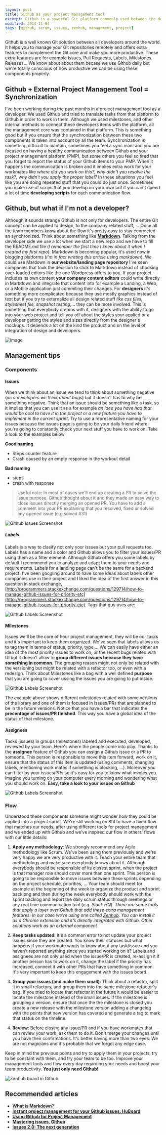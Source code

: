 ```yaml
---
layout: post
title: Github as your project management tool
excerpt: Github is a powerful Git platform commonly used between the developers community. It offers features like issues, labels, milestones, releases, that used properly might help you to manage not only your technical repos but different aspects around your project like design, ideas, ...
modified: 2014-11-04
tags: [github, scrum, issues, zenhub, management, project]
---
```


Github is a well known Git solution between all developers around the world. It helps you to manage your Git repositories remotely and offers extra features to complement the Git core and make you more productive. These extra features are for example Issues, Pull Requests, Labels, Milestones, Releases... We know about about them becase we use Github daily but we're totally conscious of how productive we can be using these components properly.

## Github + External Project Management Tool = Synchronization
I've been working during the past months in a project management tool as a developer. We used Github and tried to translate tasks from that platform to Github in order to work in them. Although we used milestones, and other internal methods to connect these developers items with the platform, all the management core was contained in that platform. This is something good but if you ensure that the synchronization between these two components is taken into account by all the team. Synchronization is something difficult to mantain, sometimes you feel a sync man! and you are focused on having a healthy communication between Github and your project management platform (PMP), but some others you feel so tired that you forget to report the status of your Github items to your PMP. When it happens the communication is broken and it implies extra work for your workmates like *where did you work on this?, why didn't you resolve the task?, why didn't you apply the proper label?* In these situations you feel like you are doing repeated stuff that you could do just once. Sometimes you make use of scrips that you develop on your own but if you can't spend a lot of time **developing scripts** for each communication flow.

## Github, but what if I'm not a developer?
Although it sounds strange Github is not only for developers. The entire Git concept can be applied to design, to the company related stuff, ... Once all the team members know about the flow it's pretty easy to stay connected an synchronized. Think about something like [**Markdown**](http://whatismarkdown.com/). Talking from the developer side we use a lot when we start a new repo and we have to fill the README.md file (*I remember the first time I knew about it when I created my first repo*). Markdown is becoming popular, it's used now in blogging platforms (*I'm in fact writting this article using markdown*). We could use Mardown in **our website/landing page repository** I've seen companies that took the decision to stick to Markdown instead of choosing over-loaded editors like the one Wordpress offers to you. If your project includes its own content **your company content editors** could write directly in Markdown and integrate that content into for example a Landing, a Web, or a Mobile application just commiting their changes. For **designers** it's something more complicated because they use mostly graphics instead of text but if you try to externalize all design related stuff *like css files, stylesheet file, snapshot testing,...* they can be more involved. This is something that everybody dreams with it, designers with the ability to go into your web project and tell you off about the styles your applied or a developer getting the styles and sizes directly from the designer's mockups. It depends a lot on the kind the product and on the level of integration of design and developers. 

![image](http://www.wired.com/wp-content/uploads/blogs/opinion/wp-content/uploads/2013/03/socialite.jpg)

## Management tips

### Components

#### Issues

When we think about an issue we tend to think about something negative (*as a developers we think about bugs*) but it doesn't has to why be something negative. Think that an issue should be something like a task, so it implies that you can use it as a for example *an idea you have had that would be cool to have it in the project* or *a new feature you have to implement in the current sprint*. Try to use a representative naming for your issues because the issues page is going to be your daily friend where you're going to constantly check your next stuff you have to work on. Take a look to the examples below

**Good naming**

- Steps counter feature 
- Crash caused by an empty response in the workout detail

**Bad naming**

- steps
- crash with response

> Useful note: In most of cases we'll end up creating a PR to solve the issue purpose. Github thought about it and they made an easy way to close issues directly merging an opened PR. You have to add a comment into your PR explaining that you resolved, fixed or solved any opened issue (e.g solved #31)

![Github Issues Screenshot]({{site.url}}/images/posts/githubissues.png)

##### Labels
Labels is a way to clasify not only your issues but your pull requests too. Labels has a name and a color and Github allows you to filter your issues/PR using them as a filter element. Although Github offers you some labels by default I recommend you to analyze and adapt them to your needs and requirements.  Labels for a landing page can't be the same for a backend project. I've been googling around to have some ideas about labels other companies use in their project and I liked the idea of the first answer in this question in stack exchange, [http://programmers.stackexchange.com/questions/129714/how-to-manage-github-issues-for-priority-etc](http://programmers.stackexchange.com/questions/129714/how-to-manage-github-issues-for-priority-etc). Tags that guy uses are:

![Github Labels Screenshot]({{site.url}}/images/posts/githublabels.png)

#### Milestones
Issues we'll be the core of hour project management, they will be our tasks and it's important to keep them organized. We've seen that labels allows us to tag them in terms of status, priority, type,... We can easily have either an idea of the most priority issues to work on, or the recent bugs related with UI but it doesn't allow to **group different issues because they have something in common**. The grouping reason might not only be related with the versioning but might be related with a refactor too, or even with a redesign. Think about Milestones like a bag with a well defined **purpose** that you are going to cover ussing the issues you are going to put inside. 

![Github Labels Screenshot]({{site.url}}/images/posts/githubmilestones.png)

The example above shows different milestones related with some versions of the library and one of them is focused in issues/PRs that are planned to be in the future versions. Notice that you have a bar that indicates the **precentage of issues/PR finished**. This way you have a global idea of the status of that milestone.

#### Assignees

Tasks (issues) in groups (milestones) labeled and executed, developed, reviewed by your team. Here's where the people come into play. Thanks to the **assignee** feature of Github you can assign a Github issue or a PR to someone. This person is responsible to move this item forward, work on it, ensure that the status of this item is updated (using comments, changing labels, mentioning work mates if something is blocking, ...). Moreover you can filter by your issues/PRs so it's easy for you to know what involes you. Imagine you turning on your computer every morning and wondering what you should work on. **Easy, take a look to your issues on Github**

![Github Labels Screenshot]({{site.url}}/images/posts/githubassignees.png)

### Flow
Understood these components someone might wonder how they could be applied into a project sprint. We're still working on 8fit to have a fixed flow that matches our needs, after using different tools for project management and we ended up with Github and we've inspired our flow in others' flows with our little details:

1. **Apply any methodology**: We strongly recommend any Agile methodology like Scrum. We've been using them previously and we're very happy we are very productive with it. Teach your entire team that methodology and make sure everybody knows about it. Although everybody should be responsible of its closest sprint, when the project is that manager role should cover more than one sprint. This person is going to be responsble to move issues between these sprints depending on the project schedule, priorities, ... Your team should meet for example at the beginning of the week to organize the product and sprint backlong and then during the week everybody should work with the sprint backlog and report the daily scrum status through meetings or any real time communication tool (*e.g. Slack HQ*). *There are some tools that apply a layer over Github that add these extra management features. In our case we're using one called  [Zenhub](*http://www.zenhub.io). You can install it as a Chrome extension and it's directly integrated with Github. Other solutions work as an external component*

2. **Keep tasks updated**: It's a common error to not update your project issues since they are created. You know their statuses but what happens if your workmate wants to know about any task/issue and you haven't reported anything since you started working on it? Labels and assignees are not only used when the issue/PR is created, re-assign it if another person has to work on it, change the label if the priority has increased, connect it with other PRs that have something in common. It's very important to keep this engagement with the issues board.

3. **Group your issues (and make them small)**: Think about a refactor, split it in small refactors, and group them into the same milestone refactor's bag. If you tried to locate that refactor in the future it would be easier to locate the milestone instead of the small issues. If the milestone is grouping a version, ensure that once the the milestone is closed you create a new release with the milestone version adding a changelog with the points that new version has covered and generate a tag to mark that status on the timeline.

4. **Review**: Before closing any issue/PR and if you have workmates that can review your work, ask them to do it. Don't merge your changes until you have their confirmations. It's better having more than two eyes. We are not magicians and it's probable that we forget any edge case. 

Keep in mind the previous points and try to apply them in your projects, try to be constant with them, and try your team to be too. Improve your management tools and flow every day regarding your needs and boost your team productivity. 
**You just only need Github!**

![Zenhub board in Github]({{site.url}}/images/posts/githubboard.png)

## Recommended articles
- [**What is Markdown**?](http://whatismarkdown.com/)
- [**Instant project management for your Github issues: HuBoard**](https://huboard.com/)
- [**Using Github for Project Management**](http://liftux.com/posts/using-github-issues-project-management/)
- [**Mastering issues. Github**](https://guides.github.com/features/issues/)
- [**Issues 2.0: The next generation**](https://github.com/blog/831-issues-2-0-the-next-generation)